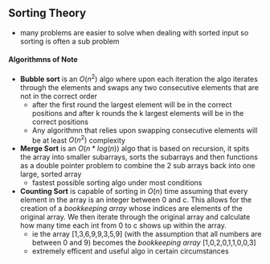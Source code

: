 ## Sorting Theory
- many problems are easier to solve when dealing with sorted input so sorting is often a sub problem 

#### Algorithmns of Note
- **Bubble sort** is an $O(n^2)$ algo where upon each iteration the algo iterates through the elements and swaps any two consecutive elements that are not in the correct order 
	- after the first round the largest element will be in the correct positions and after k rounds the k largest elements will be in the correct positions 
	- Any algorithmn that relies upon swapping consecutive elements will be at least $O(n^2)$ complexity 
- **Merge Sort** is an $O(n * log(n))$ algo that is based on recursion, it spits the array into smaller subarrays, sorts the subarrays and then functions as a double pointer problem to combine the 2 sub arrays back into one large, sorted array 
	- fastest possible sorting algo under most conditions
- **Counting Sort** is capable of sorting in $O(n)$ time assuming that every element in the array is an integer between 0 and c. This allows for the creation of a *bookkeeping array* whose indices are elements of the original array. We then iterate through the original array and calculate how many time each int from 0 to c shows up within the array.
	- ie the array \[1,3,6,9,9,3,5,9\] (with the assumption that all numbers are between 0 and 9) becomes the *bookkeeping array* \[1,0,2,0,1,1,0,0,3\]
	- extremely efficent and useful algo in certain circumstances